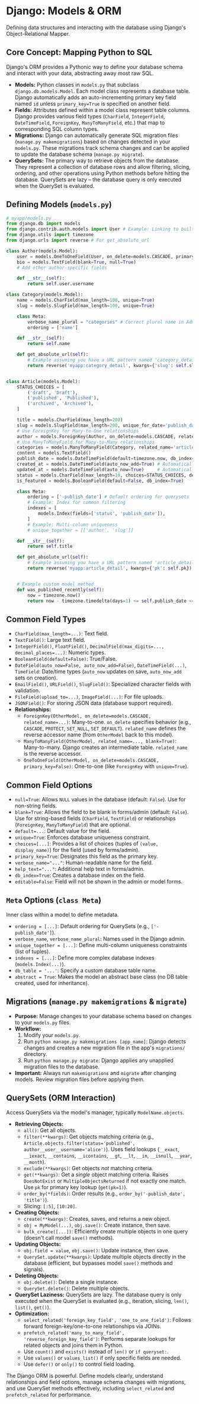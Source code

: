 # Django: Models & ORM

Defining data structures and interacting with the database using Django's Object-Relational Mapper.

## Core Concept: Mapping Python to SQL

Django's ORM provides a Pythonic way to define your database schema and interact with your data, abstracting away most raw SQL.

*   **Models:** Python classes in `models.py` that subclass `django.db.models.Model`. Each model class represents a database table. Django automatically adds an auto-incrementing primary key field named `id` unless `primary_key=True` is specified on another field.
*   **Fields:** Attributes defined within a model class represent table columns. Django provides various field types (`CharField`, `IntegerField`, `DateTimeField`, `ForeignKey`, `ManyToManyField`, etc.) that map to corresponding SQL column types.
*   **Migrations:** Django can automatically generate SQL migration files (`manage.py makemigrations`) based on changes detected in your `models.py`. These migrations track schema changes and can be applied to update the database schema (`manage.py migrate`).
*   **QuerySets:** The primary way to retrieve objects from the database. They represent a collection of database rows and allow filtering, slicing, ordering, and other operations using Python methods before hitting the database. QuerySets are lazy – the database query is only executed when the QuerySet is evaluated.

## Defining Models (`models.py`)

```python
# myapp/models.py
from django.db import models
from django.contrib.auth.models import User # Example: Linking to built-in User
from django.utils import timezone
from django.urls import reverse # For get_absolute_url

class Author(models.Model):
    user = models.OneToOneField(User, on_delete=models.CASCADE, primary_key=True)
    bio = models.TextField(blank=True, null=True)
    # Add other author-specific fields

    def __str__(self):
        return self.user.username

class Category(models.Model):
    name = models.CharField(max_length=100, unique=True)
    slug = models.SlugField(max_length=100, unique=True)

    class Meta:
        verbose_name_plural = "categories" # Correct plural name in Admin
        ordering = ['name']

    def __str__(self):
        return self.name

    def get_absolute_url(self):
        # Example assuming you have a URL pattern named 'category_detail'
        return reverse('myapp:category_detail', kwargs={'slug': self.slug})


class Article(models.Model):
    STATUS_CHOICES = [
        ('draft', 'Draft'),
        ('published', 'Published'),
        ('archived', 'Archived'),
    ]

    title = models.CharField(max_length=200)
    slug = models.SlugField(max_length=200, unique_for_date='publish_date')
    # Use ForeignKey for Many-to-One relationships
    author = models.ForeignKey(Author, on_delete=models.CASCADE, related_name='articles')
    # Use ManyToManyField for Many-to-Many relationships
    categories = models.ManyToManyField(Category, related_name='articles', blank=True)
    content = models.TextField()
    publish_date = models.DateTimeField(default=timezone.now, db_index=True)
    created_at = models.DateTimeField(auto_now_add=True) # Automatically set on creation
    updated_at = models.DateTimeField(auto_now=True)     # Automatically set on save
    status = models.CharField(max_length=10, choices=STATUS_CHOICES, default='draft', db_index=True)
    is_featured = models.BooleanField(default=False, db_index=True)

    class Meta:
        ordering = ['-publish_date'] # Default ordering for querysets
        # Example: Index for common filtering
        indexes = [
            models.Index(fields=['status', 'publish_date']),
        ]
        # Example: Multi-column uniqueness
        # unique_together = [['author', 'slug']]

    def __str__(self):
        return self.title

    def get_absolute_url(self):
        # Example assuming you have a URL pattern named 'article_detail'
        return reverse('myapp:article_detail', kwargs={'pk': self.pk})


    # Example custom model method
    def was_published_recently(self):
        now = timezone.now()
        return now - timezone.timedelta(days=1) <= self.publish_date <= now

```

## Common Field Types

*   `CharField(max_length=...)`: Text field.
*   `TextField()`: Large text field.
*   `IntegerField()`, `FloatField()`, `DecimalField(max_digits=..., decimal_places=...)`: Numeric types.
*   `BooleanField(default=False)`: True/False.
*   `DateField(auto_now=False, auto_now_add=False)`, `DateTimeField(...)`, `TimeField`: Date/time types (`auto_now` updates on save, `auto_now_add` sets on creation).
*   `EmailField()`, `URLField()`, `SlugField()`: Specialized character fields with validation.
*   `FileField(upload_to=...)`, `ImageField(...)`: For file uploads.
*   `JSONField()`: For storing JSON data (database support required).
*   **Relationships:**
    *   `ForeignKey(OtherModel, on_delete=models.CASCADE, related_name=...)`: Many-to-one. `on_delete` specifies behavior (e.g., `CASCADE`, `PROTECT`, `SET_NULL`, `SET_DEFAULT`). `related_name` defines the reverse accessor name (from `OtherModel` back to this model).
    *   `ManyToManyField(OtherModel, related_name=..., blank=True)`: Many-to-many. Django creates an intermediate table. `related_name` is the reverse accessor.
    *   `OneToOneField(OtherModel, on_delete=models.CASCADE, primary_key=False)`: One-to-one (like `ForeignKey` with `unique=True`).

## Common Field Options

*   `null=True`: Allows `NULL` values in the database (default: `False`). Use for non-string fields.
*   `blank=True`: Allows the field to be blank in forms/admin (default: `False`). Use for string-based fields (`CharField`, `TextField`) or relationships (`ForeignKey`, `ManyToManyField`) that are optional.
*   `default=...`: Default value for the field.
*   `unique=True`: Enforces database uniqueness constraint.
*   `choices=[...]`: Provides a list of choices (tuples of `(value, display_name)`) for the field (used by forms/admin).
*   `primary_key=True`: Designates this field as the primary key.
*   `verbose_name="..."`: Human-readable name for the field.
*   `help_text="..."`: Additional help text in forms/admin.
*   `db_index=True`: Creates a database index on the field.
*   `editable=False`: Field will not be shown in the admin or model forms.

## `Meta` Options (`class Meta`)

Inner class within a model to define metadata.

*   `ordering = [...]`: Default ordering for QuerySets (e.g., `['-publish_date']`).
*   `verbose_name`, `verbose_name_plural`: Names used in the Django admin.
*   `unique_together = [...]`: Define multi-column uniqueness constraints (list of tuples).
*   `indexes = [...]`: Define more complex database indexes (`models.Index(...)`).
*   `db_table = '...'`: Specify a custom database table name.
*   `abstract = True`: Makes the model an abstract base class (no DB table created, used for inheritance).

## Migrations (`manage.py makemigrations` & `migrate`)

*   **Purpose:** Manage changes to your database schema based on changes to your `models.py` files.
*   **Workflow:**
    1.  Modify your `models.py`.
    2.  Run `python manage.py makemigrations [app_name]`: Django detects changes and creates a new migration file in the app's `migrations/` directory.
    3.  Run `python manage.py migrate`: Django applies any unapplied migration files to the database.
*   **Important:** Always run `makemigrations` and `migrate` after changing models. Review migration files before applying them.

## QuerySets (ORM Interaction)

Access QuerySets via the model's manager, typically `ModelName.objects`.

*   **Retrieving Objects:**
    *   `all()`: Get all objects.
    *   `filter(**kwargs)`: Get objects matching criteria (e.g., `Article.objects.filter(status='published', author__user__username='alice')`). Uses field lookups (`__exact`, `__iexact`, `__contains`, `__icontains`, `__gt`, `__lt`, `__in`, `__isnull`, `__year`, `__month`).
    *   `exclude(**kwargs)`: Get objects *not* matching criteria.
    *   `get(**kwargs)`: Get a *single* object matching criteria. Raises `DoesNotExist` or `MultipleObjectsReturned` if not exactly one match. Use `pk` for primary key lookup (`get(pk=1)`).
    *   `order_by(*fields)`: Order results (e.g., `order_by('-publish_date', 'title')`).
    *   Slicing: `[:5]`, `[10:20]`.
*   **Creating Objects:**
    *   `create(**kwargs)`: Creates, saves, and returns a new object.
    *   `obj = MyModel(...)`, `obj.save()`: Create instance, then save.
    *   `bulk_create([...])`: Efficiently create multiple objects in one query (doesn't call model `save()` methods).
*   **Updating Objects:**
    *   `obj.field = value`, `obj.save()`: Update instance, then save.
    *   `QuerySet.update(**kwargs)`: Update multiple objects directly in the database (efficient, but bypasses model `save()` methods and signals).
*   **Deleting Objects:**
    *   `obj.delete()`: Delete a single instance.
    *   `QuerySet.delete()`: Delete multiple objects.
*   **QuerySet Laziness:** QuerySets are lazy. The database query is only executed when the QuerySet is evaluated (e.g., iteration, slicing, `len()`, `list()`, `get()`).
*   **Optimization:**
    *   `select_related('foreign_key_field', 'one_to_one_field')`: Follows forward foreign-key/one-to-one relationships via JOINs.
    *   `prefetch_related('many_to_many_field', 'reverse_foreign_key_field')`: Performs separate lookups for related objects and joins them in Python.
    *   Use `count()` and `exists()` instead of `len()` or `if queryset:`.
    *   Use `values()` or `values_list()` if only specific fields are needed.
    *   Use `defer()` or `only()` to control field loading.

The Django ORM is powerful. Define models clearly, understand relationships and field options, manage schema changes with migrations, and use QuerySet methods effectively, including `select_related` and `prefetch_related` for performance.